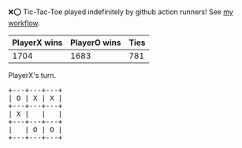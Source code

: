 :x::o: Tic-Tac-Toe played indefinitely by github action runners! See [my workflow](.github/workflows/play.yaml).

|PlayerX wins|PlayerO wins|Ties|
|-|-|-|
|1704|1683|781|

PlayerX's turn.

<pre>
+---+---+---+
| O | X | X |
+---+---+---+
| X |   |   |
+---+---+---+
|   | O | O |
+---+---+---+
</pre>